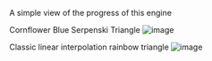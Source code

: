 A simple view of the progress of this engine

Cornflower Blue Serpenski Triangle
![image](https://github.com/user-attachments/assets/a9e7e205-b744-49fb-8609-fb45d2a06d4c)

Classic linear interpolation rainbow triangle
![image](https://github.com/user-attachments/assets/c7bcfd73-8c12-4297-82a8-b78bc15fd869)

